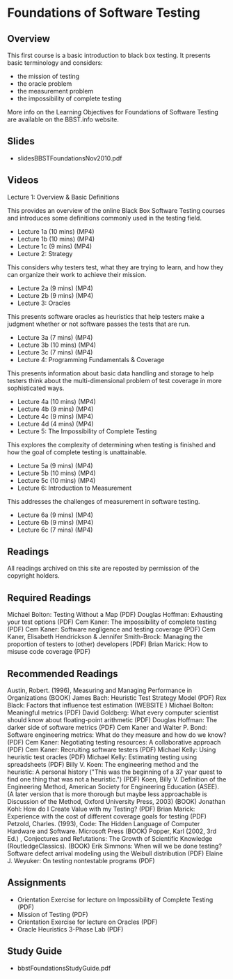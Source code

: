 # Foundations of Software Testing

## Overview
This first course is a basic introduction to black box testing. It presents basic terminology and considers:

- the mission of testing
- the oracle problem
- the measurement problem
- the impossibility of complete testing

More info on the Learning Objectives for Foundations of Software Testing are available on the BBST.info website.

## Slides
- slidesBBSTFoundationsNov2010.pdf

## Videos
Lecture 1: Overview & Basic Definitions

This provides an overview of the online Black Box Software Testing courses and introduces some definitions commonly used in the testing field.

- Lecture 1a (10 mins) (MP4)
- Lecture 1b (10 mins) (MP4)
- Lecture 1c (9 mins) (MP4)
- Lecture 2: Strategy

This considers why testers test, what they are trying to learn, and how they can organize their work to achieve their mission.

- Lecture 2a (9 mins) (MP4)
- Lecture 2b (9 mins) (MP4)
- Lecture 3: Oracles

This presents software oracles as heuristics that help testers make a judgment whether or not software passes the tests that are run.

- Lecture 3a (7 mins) (MP4)
- Lecture 3b (10 mins) (MP4)
- Lecture 3c (7 mins) (MP4)
- Lecture 4: Programming Fundamentals & Coverage

This presents information about basic data handling and storage to help testers think about the multi-dimensional problem of test coverage in more sophisticated ways.

- Lecture 4a (10 mins) (MP4)
- Lecture 4b (9 mins) (MP4)
- Lecture 4c (9 mins) (MP4)
- Lecture 4d (4 mins) (MP4)
- Lecture 5: The Impossibility of Complete Testing

This explores the complexity of determining when testing is finished and how the goal of complete testing is unattainable.

- Lecture 5a (9 mins) (MP4)
- Lecture 5b (10 mins) (MP4)
- Lecture 5c (10 mins) (MP4)
- Lecture 6: Introduction to Measurement

This addresses the challenges of measurement in software testing.

- Lecture 6a (9 mins) (MP4)
- Lecture 6b (9 mins) (MP4)
- Lecture 6c (7 mins) (MP4)

## Readings
All readings archived on this site are reposted by permission of the copyright holders.

## Required Readings
Michael Bolton: Testing Without a Map (PDF)
Douglas Hoffman: Exhausting your test options (PDF)
Cem Kaner: The impossibility of complete testing (PDF)
Cem Kaner: Software negligence and testing coverage (PDF)
Cem Kaner, Elisabeth Hendrickson & Jennifer Smith-Brock: Managing the proportion of testers to (other) developers (PDF)
Brian Marick: How to misuse code coverage (PDF)

## Recommended Readings
Austin, Robert. (1996), Measuring and Managing Performance in Organizations (BOOK)
James Bach: Heuristic Test Strategy Model (PDF)
Rex Black: Factors that influence test estimation (WEBSITE )
Michael Bolton: Meaningful metrics (PDF)
David Goldberg: What every computer scientist should know about floating-point arithmetic (PDF)
Douglas Hoffman: The darker side of software metrics (PDF)
Cem Kaner and Walter P. Bond: Software engineering metrics: What do they measure and how do we know? (PDF)
Cem Kaner: Negotiating testing resources: A collaborative approach (PDF)
Cem Kaner: Recruiting software testers (PDF)
Michael Kelly: Using heuristic test oracles (PDF)
Michael Kelly: Estimating testing using spreadsheets (PDF)
Billy V. Koen: The engineering method and the heuristic: A personal history ("This was the beginning of a 37 year quest to find one thing that was not a heuristic.") (PDF)
Koen, Billy V. Definition of the Engineering Method, American Society for Engineering Education (ASEE). (A later version that is more thorough but maybe less approachable is Discussion of the Method, Oxford University Press, 2003) (BOOK)
Jonathan Kohl: How do I Create Value with my Testing? (PDF)
Brian Marick: Experience with the cost of different coverage goals for testing (PDF)
Petzold, Charles. (1993), Code: The Hidden Language of Computer Hardware and Software. Microsoft Press (BOOK)
Popper, Karl (2002, 3rd Ed.) , Conjectures and Refutations: The Growth of Scientific Knowledge (RoutledgeClassics). (BOOK)
Erik Simmons: When will we be done testing? Software defect arrival modeling using the Weibull distribution (PDF)
Elaine J. Weyuker: On testing nontestable programs (PDF)

## Assignments
- Orientation Exercise for lecture on Impossibility of Complete Testing (PDF)
- Mission of Testing (PDF)
- Orientation Exercise for lecture on Oracles (PDF)
- Oracle Heuristics 3-Phase Lab (PDF)

## Study Guide
- bbstFoundationsStudyGuide.pdf